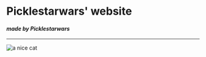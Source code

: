 # Picklestarwars' website
#### _made by Picklestarwars_
___________________________________________________
![a nice cat](file:///home/chronos/u-e93d7bf475adfdcf271f995754a0de3a08f14a96/MyFiles/Downloads/Screenshot%202024-01-25%2010.02.43%20AM%20(1))
